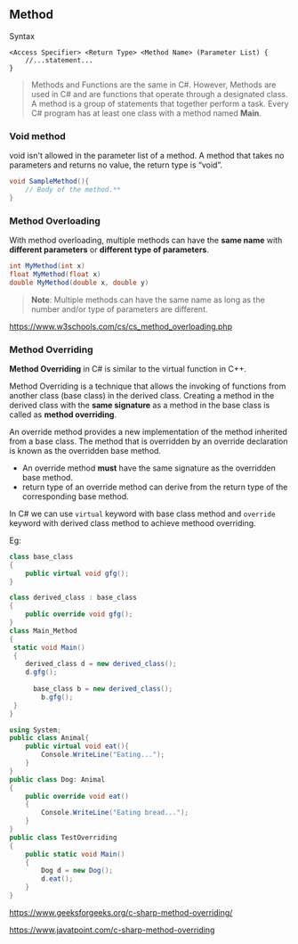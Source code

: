 ## Method

Syntax
```
<Access Specifier> <Return Type> <Method Name> (Parameter List) {
    //...statement...
}
```

> Methods and Functions are the same in C#.                                                                                   However, Methods are used in C# and are functions that operate through a designated class. A method is a group of statements that together perform a task. Every C# program has at least one class with a method named **Main**.

### Void method

void isn't allowed in the parameter list of a method. A method that takes no parameters and returns no value, 
the return type is “void”.


```CS
void SampleMethod(){
	// Body of the method.**
}
```

### Method Overloading
With method overloading, multiple methods can have the **same name** with **different parameters** or **different type of parameters**.
```cs
int MyMethod(int x)
float MyMethod(float x)
double MyMethod(double x, double y)
```

> **Note**: Multiple methods can have the same name as long as the number and/or type of parameters are different.

https://www.w3schools.com/cs/cs_method_overloading.php


### Method Overriding

**Method Overriding** in C# is similar to the virtual function in C++. 

Method Overriding is a technique that allows the invoking of functions from another class (base class) in the derived class. Creating a method in the derived class with the **same signature** as a method in the base class is called as **method overriding**.

An override method provides a new implementation of the method inherited from a base class. The method that is overridden by an override declaration is known as the overridden base method.

- An override method **must** have the same signature as the overridden base method.
- return type of an override method can derive from the return type of the corresponding base method.

In C# we can use `virtual` keyword with base class method and `override` keyword with derived class method to achieve methood overriding.

Eg:
```cs
class base_class
{
    public virtual void gfg();
}

class derived_class : base_class
{
    public override void gfg();
}
class Main_Method
{
 static void Main()
 {
    derived_class d = new derived_class();
    d.gfg();
    
      base_class b = new derived_class();
        b.gfg();
 }
}
```

```cs
using System;  
public class Animal{  
    public virtual void eat(){  
        Console.WriteLine("Eating...");  
    }  
}  
public class Dog: Animal  
{  
    public override void eat()  
    {  
        Console.WriteLine("Eating bread...");  
    }  
}  
public class TestOverriding  
{  
    public static void Main()  
    {  
        Dog d = new Dog();  
        d.eat();  
    }  
} 

```


https://www.geeksforgeeks.org/c-sharp-method-overriding/

https://www.javatpoint.com/c-sharp-method-overriding
